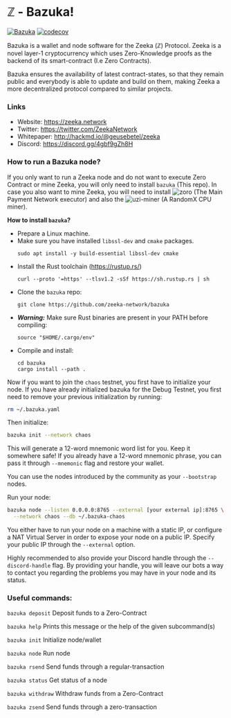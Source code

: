 # ℤ - Bazuka!

[![Bazuka](https://github.com/zeeka-network/bazuka/actions/workflows/actions.yml/badge.svg)](https://github.com/zeeka-network/bazuka/actions/workflows/actions.yml)
[![codecov](https://codecov.io/gh/zeeka-network/bazuka/branch/master/graph/badge.svg?token=8XTLET5GQN)](https://codecov.io/gh/zeeka-network/bazuka)

Bazuka is a wallet and node software for the Zeeka (ℤ) Protocol. Zeeka is a novel
layer-1 cryptocurrency which uses Zero-Knowledge proofs as the backend of its
smart-contract (I.e Zero Contracts).

Bazuka ensures the availability of latest contract-states, so that they remain
public and everybody is able to update and build on them, making Zeeka a more
decentralized protocol compared to similar projects.

### Links

 - Website: https://zeeka.network
 - Twitter: https://twitter.com/ZeekaNetwork
 - Whitepaper: http://hackmd.io/@geusebetel/zeeka
 - Discord: https://discord.gg/4gbf9gZh8H

### How to run a Bazuka node?

If you only want to run a Zeeka node and do not want to execute Zero Contract or
mine Zeeka, you will only need to install `bazuka` (This repo). In case you also
want to mine Zeeka, you will need to install ![zoro](https://github.com/zeeka-network/zoro)
(The Main Payment Network executor) and also the ![uzi-miner](https://github.com/zeeka-network/uzi-miner)
(A RandomX CPU miner).

**How to install `bazuka`?**

 * Prepare a Linux machine.
 * Make sure you have installed `libssl-dev` and `cmake` packages.
    ```
    sudo apt install -y build-essential libssl-dev cmake
    ```
 * Install the Rust toolchain (https://rustup.rs/)
    ```
    curl --proto '=https' --tlsv1.2 -sSf https://sh.rustup.rs | sh
    ```
 * Clone the `bazuka` repo:
    ```
    git clone https://github.com/zeeka-network/bazuka
    ```
 * ***Warning:*** Make sure Rust binaries are present in your PATH before compiling:
    ```
    source "$HOME/.cargo/env"
    ```
 * Compile and install:
    ```
    cd bazuka
    cargo install --path .
    ```

Now if you want to join the `chaos` testnet, you first have to initialize your
node. If you have already initialized bazuka for the Debug Testnet, you first need
to remove your previous initialization by running:

```sh
rm ~/.bazuka.yaml
```

Then initialize:

```sh
bazuka init --network chaos
```

This will generate a 12-word mnemonic word list for you. Keep it somewhere safe!
If you already have a 12-word mnemonic phrase, you can pass it through `--mnemonic`
flag and restore your wallet.

You can use the nodes introduced by the community as your `--bootstrap` nodes.

Run your node:

```sh
bazuka node --listen 0.0.0.0:8765 --external [your external ip]:8765 \
  --network chaos --db ~/.bazuka-chaos
```

You either have to run your node on a machine with a static IP, or configure a NAT
Virtual Server in order to expose your node on a public IP. Specify your public IP
through the `--external` option.

Highly recommended to also provide your Discord handle through the
`--discord-handle` flag. By providing your handle, you will leave our bots a
way to contact you regarding the problems you may have in your node and its status.

### Useful commands:

`bazuka deposit`     Deposit funds to a Zero-Contract

`bazuka help`       Prints this message or the help of the given subcommand(s)

`bazuka init`        Initialize node/wallet

`bazuka node`        Run node

`bazuka rsend`      Send funds through a regular-transaction

`bazuka status`     Get status of a node

`bazuka withdraw`    Withdraw funds from a Zero-Contract

`bazuka zsend`       Send funds through a zero-transaction
